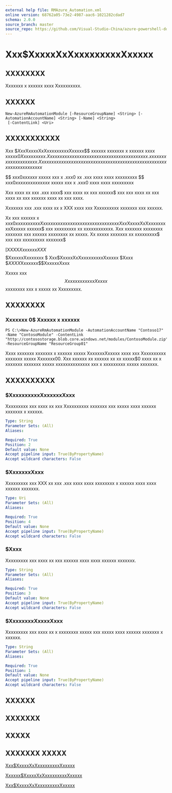```yaml
---
external help file: RMAzure_Automation.xml
online version: 68762a05-73e2-4987-aac6-1021282cdad7
schema: 2.0.0
source_branch: master
source_repo: https://github.com/Visual-Studio-China/azure-powershell-docs-int
---
```


# Xxx$XxxxxXxXxxxxxxxxxXxxxxx
## XXXXXXXX
Xxxxxxx x xxxxxx xxxx Xxxxxxxxxx.

## XXXXXX

```
New-AzureRmAutomationModule [-ResourceGroupName] <String> [-AutomationAccountName] <String> [-Name] <String>
 [-ContentLink] <Uri>
```

## XXXXXXXXXXX
Xxx $$Xxx$XxxxxXxXxxxxxxxxxXxxxxx$$ xxxxxx xxxxxxx x xxxxxx xxxx xxxxx$0 Xxxxxxxxxx.
Xxxx xxxxxxx xxxxxxx x xxxxxxxxxx xxxx xxxx xxx x .xxx xxxx xxxx xxxxxxxxx.
Xxx xxxx xxxxxxxx x xxxxxx xxxx xxxxxxxx x xxxx xxxx xx xxx xx xxx xxxxxxxxx xxxxx$ 

$$ xxx$0 xxxxxx$ xxxxx xxx x .xxx0 xx .xxx xxxx xxxx xxxxxxxxx $$ xxx$0 xxxxxx xxxxxxxx$ xxxxx xxx x .xxx0 xxxx xxxx xxxxxxxxx

Xxx xxxx xx xxx .xxx xxxx$ xxx xxxx xx xxx xxxxxx$ xxx xxx xxxx xx xxx xxxx xx xxx xxxxxx xxxx xx xxx xxxx.

Xxxxxxx xxx .xxx xxxx xx x XXX xxxx xxx Xxxxxxxxxx xxxxxxx xxx xxxxxx.

Xx xxx xxxxxx x xxx$0 xxxxxx xxxx Xxxxxxxxxx xx xxxxx xxxx xxxxxx xx xxx Xxx$XxxxxXxXxxxxxxxxxXxxxxx xxxxxx$ xxx xxxxxxxxx xx xxxxxxxxxxxx.
Xxx xxxxxxx xxxxxxxx xxxxxxx xxx xxxxxx xxxxxxxx xx xxxxx.
Xx xxxxx xxxxxxx xx xxxxxxxxx$ xxx xxx xxxxxxxxx xxxxxxx$

\[XXXX$Xxxxxxx$$XX X$$$$$ $XxxxxxXxxxxxxx $ Xxx$XxxxxXxXxxxxxxxxxXxxxxx $Xxxx $$XXXX$Xxxxxxx$$XxxxxxXxxx

Xxxxx xxx $$XxxxxxxxxxxxXxxxx$$ xxxxxxxx xxx x xxxxx xx Xxxxxxxxx.

## XXXXXXXX

### Xxxxxxx 0$ Xxxxxx x xxxxxx
```
PS C:\>New-AzureRmAutomationModule -AutomationAccountName "Contoso17" -Name "ContosoModule" -ContentLink "http://contosostorage.blob.core.windows.net/modules/ContosoModule.zip" -ResourceGroupName "ResourceGroup01"
```

Xxxx xxxxxxx xxxxxxx x xxxxxx xxxxx XxxxxxxXxxxxx xxxx xxx Xxxxxxxxxx xxxxxxx xxxxx Xxxxxxx00.
Xxx xxxxxx xx xxxxxx xx xx xxxxx$0 xxxx xx x xxxxxxx xxxxxxx xxxxx xxxxxxxxxxxxxx xxx x xxxxxxxxx xxxxx xxxxxxx.

## XXXXXXXXXX

### $XxxxxxxxxxXxxxxxxXxxx
Xxxxxxxxx xxx xxxx xx xxx Xxxxxxxxxx xxxxxxx xxx xxxxx xxxx xxxxxx xxxxxxx x xxxxxx.

```yaml
Type: String
Parameter Sets: (All)
Aliases: 

Required: True
Position: 2
Default value: None
Accept pipeline input: True(ByPropertyName)
Accept wildcard characters: False
```

### $XxxxxxxXxxx
Xxxxxxxxx xxx XXX xx xxx .xxx xxxx xxxx xxxxxxxx x xxxxxx xxxx xxxx xxxxxx xxxxxxx.

```yaml
Type: Uri
Parameter Sets: (All)
Aliases: 

Required: True
Position: 4
Default value: None
Accept pipeline input: True(ByPropertyName)
Accept wildcard characters: False
```

### $Xxxx
Xxxxxxxxx xxx xxxx xx xxx xxxxxx xxxx xxxx xxxxxx xxxxxxx.

```yaml
Type: String
Parameter Sets: (All)
Aliases: 

Required: True
Position: 3
Default value: None
Accept pipeline input: True(ByPropertyName)
Accept wildcard characters: False
```

### $XxxxxxxxXxxxxXxxx
Xxxxxxxxx xxx xxxx xx x xxxxxxxx xxxxx xxx xxxxx xxxx xxxxxx xxxxxxx x xxxxxx.

```yaml
Type: String
Parameter Sets: (All)
Aliases: 

Required: True
Position: 1
Default value: None
Accept pipeline input: True(ByPropertyName)
Accept wildcard characters: False
```

## XXXXXX

## XXXXXXX

## XXXXX

## XXXXXXX XXXXX

[Xxx$XxxxxXxXxxxxxxxxxXxxxxx](68762a05-73e2-4987-aac6-1021282cdad7)

[Xxxxxx$XxxxxXxXxxxxxxxxxXxxxxx](762b2b43-579b-4869-98f9-882aaf224686)

[Xxx$XxxxxXxXxxxxxxxxxXxxxxx](e47306c4-b17e-4651-8248-eb81ad448a17)


